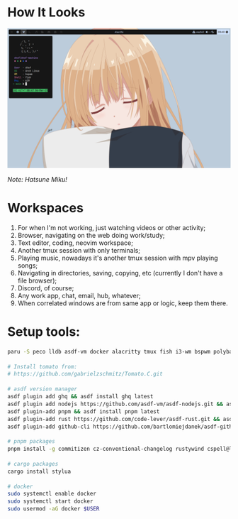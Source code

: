 # How It Looks
![Rice showcase](./assets/showcase.png)

*Note: Hatsune Miku!*

# Workspaces

1. For when I'm not working, just watching videos or other activity;
2. Browser, navigating on the web doing work/study;
3. Text editor, coding, neovim workspace;
4. Another tmux session with only terminals;
5. Playing music, nowadays it's another tmux session with mpv playing songs;
6. Navigating in directories, saving, copying, etc (currently I don't have a file browser);
7. Discord, of course;
8. Any work app, chat, email, hub, whatever;
9. When correlated windows are from same app or logic, keep them there.

# Setup tools:

```bash
paru -S peco lldb asdf-vm docker alacritty tmux fish i3-wm bspwm polybar dunst sxhkd rofi ranger dragon-drop xclip openssh neovim ttf-font-awesome xwinwrap mdt # and others ...

# Install tomato from:
# https://github.com/gabrielzschmitz/Tomato.C.git

# asdf version manager
asdf plugin add ghq && asdf install ghq latest
asdf plugin add nodejs https://github.com/asdf-vm/asdf-nodejs.git && asdf install nodejs lts
asdf plugin-add pnpm && asdf install pnpm latest
asdf plugin-add rust https://github.com/code-lever/asdf-rust.git && asdf install rust latest
asdf plugin-add github-cli https://github.com/bartlomiejdanek/asdf-github-cli.git && asdf install github-cli latest

# pnpm packages
pnpm install -g commitizen cz-conventional-changelog rustywind cspell@latest eslint_d

# cargo packages
cargo install stylua

# docker
sudo systemctl enable docker
sudo systemctl start docker
sudo usermod -aG docker $USER
```
